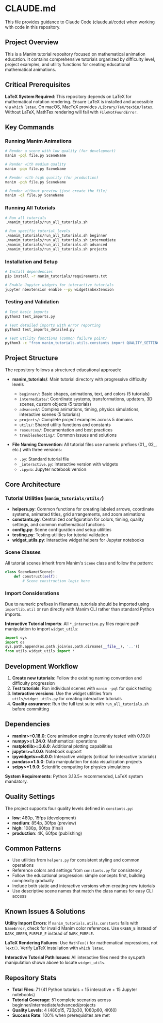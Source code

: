 # CLAUDE.md

This file provides guidance to Claude Code (claude.ai/code) when working with code in this repository.

## Project Overview

This is a Manim tutorial repository focused on mathematical animation education. It contains comprehensive tutorials organized by difficulty level, project examples, and utility functions for creating educational mathematical animations.

## Critical Prerequisites

**LaTeX System Required**: This repository depends on LaTeX for mathematical notation rendering. Ensure LaTeX is installed and accessible via `which latex`. On macOS, MacTeX provides `/Library/TeX/texbin/latex`. Without LaTeX, MathTex rendering will fail with `FileNotFoundError`.

## Key Commands

### Running Manim Animations
```bash
# Render a scene with low quality (for development)
manim -pql file.py SceneName

# Render with medium quality
manim -pqm file.py SceneName

# Render with high quality (for production)
manim -pqh file.py SceneName

# Render without preview (just create the file)
manim -ql file.py SceneName
```

### Running All Tutorials
```bash
# Run all tutorials
./manim_tutorials/run_all_tutorials.sh

# Run specific tutorial levels
./manim_tutorials/run_all_tutorials.sh beginner
./manim_tutorials/run_all_tutorials.sh intermediate
./manim_tutorials/run_all_tutorials.sh advanced
./manim_tutorials/run_all_tutorials.sh projects
```

### Installation and Setup
```bash
# Install dependencies
pip install -r manim_tutorials/requirements.txt

# Enable Jupyter widgets for interactive tutorials
jupyter nbextension enable --py widgetsnbextension
```

### Testing and Validation
```bash
# Test basic imports
python3 test_imports.py

# Test detailed imports with error reporting  
python3 test_imports_detailed.py

# Test utility functions (common failure point)
python3 -c "from manim_tutorials.utils.constants import QUALITY_SETTINGS; print('✅ Utils working')"
```

## Project Structure

The repository follows a structured educational approach:

- **manim_tutorials/**: Main tutorial directory with progressive difficulty levels
  - `beginner/`: Basic shapes, animations, text, and colors (5 tutorials)
  - `intermediate/`: Coordinate systems, transformations, updaters, 3D scenes, custom objects (5 tutorials)
  - `advanced/`: Complex animations, timing, physics simulations, interactive scenes (5 tutorials)
  - `projects/`: Complete project examples across 5 domains
  - `utils/`: Shared utility functions and constants
  - `resources/`: Documentation and best practices
  - `troubleshooting/`: Common issues and solutions

- **File Naming Convention**: All tutorial files use numeric prefixes (01_, 02_, etc.) with three versions:
  - `.py`: Standard tutorial file
  - `_interactive.py`: Interactive version with widgets
  - `.ipynb`: Jupyter notebook version

## Core Architecture

### Tutorial Utilities (`manim_tutorials/utils/`)

- **helpers.py**: Common functions for creating labeled arrows, coordinate systems, animated titles, grid arrangements, and zoom animations
- **constants.py**: Centralized configuration for colors, timing, quality settings, and common mathematical functions
- **config.py**: Scene configuration and setup utilities
- **testing.py**: Testing utilities for tutorial validation
- **widget_utils.py**: Interactive widget helpers for Jupyter notebooks

### Scene Classes

All tutorial scenes inherit from Manim's `Scene` class and follow the pattern:
```python
class SceneName(Scene):
    def construct(self):
        # Scene construction logic here
```

### Import Considerations

Due to numeric prefixes in filenames, tutorials should be imported using `importlib.util` or run directly with Manim CLI rather than standard Python imports.

**Interactive Tutorial Imports**: All `*_interactive.py` files require path manipulation to import `widget_utils`:
```python
import sys
import os
sys.path.append(os.path.join(os.path.dirname(__file__), '..'))
from utils.widget_utils import *
```

## Development Workflow

1. **Create new tutorials**: Follow the existing naming convention and difficulty progression
2. **Test tutorials**: Run individual scenes with `manim -pql` for quick testing
3. **Interactive versions**: Use the widget utilities from `utils/widget_utils.py` for creating interactive tutorials
4. **Quality assurance**: Run the full test suite with `run_all_tutorials.sh` before committing

## Dependencies

- **manim>=0.18.0**: Core animation engine (currently tested with 0.19.0)
- **numpy>=1.24.0**: Mathematical operations
- **matplotlib>=3.6.0**: Additional plotting capabilities
- **jupyter>=1.0.0**: Notebook support
- **ipywidgets>=8.0.0**: Interactive widgets (critical for interactive tutorials)
- **pandas>=1.5.0**: Data manipulation for data visualization projects
- **scipy>=1.9.0**: Scientific computing for physics simulations

**System Requirements**: Python 3.13.5+ recommended, LaTeX system mandatory.

## Quality Settings

The project supports four quality levels defined in `constants.py`:
- **low**: 480p, 15fps (development)
- **medium**: 854p, 30fps (preview)
- **high**: 1080p, 60fps (final)
- **production**: 4K, 60fps (publishing)

## Common Patterns

- Use utilities from `helpers.py` for consistent styling and common operations
- Reference colors and settings from `constants.py` for consistency
- Follow the educational progression: simple concepts first, building complexity gradually
- Include both static and interactive versions when creating new tutorials
- Use descriptive scene names that match the class names for easy CLI access

## Known Issues & Solutions

**Utility Import Errors**: If `manim_tutorials.utils.constants` fails with `NameError`, check for invalid Manim color references. Use `GREEN_E` instead of `DARK_GREEN`, `PURPLE_E` instead of `DARK_PURPLE`.

**LaTeX Rendering Failures**: Use `MathTex()` for mathematical expressions, not `Text()`. Verify LaTeX installation with `which latex`.

**Interactive Tutorial Path Issues**: All interactive files need the sys.path manipulation shown above to locate `widget_utils`.

## Repository Stats

- **Total Files**: 71 (41 Python tutorials + 15 interactive + 15 Jupyter notebooks)
- **Tutorial Coverage**: 51 complete scenarios across beginner/intermediate/advanced/projects
- **Quality Levels**: 4 (480p15, 720p30, 1080p60, 4K60)
- **Success Rate**: 100% when prerequisites are met